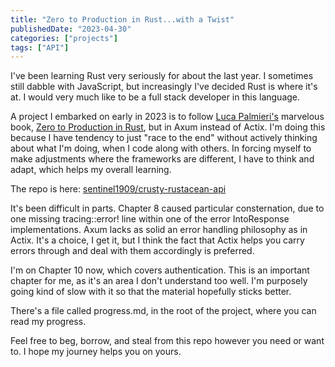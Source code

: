 ```yaml
---
title: "Zero to Production in Rust...with a Twist"
publishedDate: "2023-04-30"
categories: ["projects"]
tags: ["API"]
---
```


I've been learning Rust very seriously for about the last year. I sometimes still dabble with JavaScript, but increasingly I've decided Rust is where it's at. I would very much like to be a full stack developer in this language.

A project I embarked on early in 2023 is to follow [Luca Palmieri's](https://www.lpalmieri.com/) marvelous book, [Zero to Production in Rust](https://www.zero2prod.com/), but in Axum instead of Actix. I'm doing this because I have tendency to just "race to the end" without actively thinking about what I'm doing, when I code along with others. In forcing myself to make adjustments where the frameworks are different, I have to think and adapt, which helps my overall learning.

The repo is here: [sentinel1909/crusty-rustacean-api](https://github.com/sentinel1909/crusty-rustacean-api)

It's been difficult in parts. Chapter 8 caused particular consternation, due to one missing tracing::error! line within one of the error IntoResponse implementations. Axum lacks as solid an error handling philosophy as in Actix. It's a choice, I get it, but I think the fact that Actix helps you carry errors through and deal with them accordingly is preferred.

I'm on Chapter 10 now, which covers authentication. This is an important chapter for me, as it's an area I don't understand too well. I'm purposely going kind of slow with it so that the material hopefully sticks better.

There's a file called progress.md, in the root of the project, where you can read my progress.

Feel free to beg, borrow, and steal from this repo however you need or want to. I hope my journey helps you on yours.
